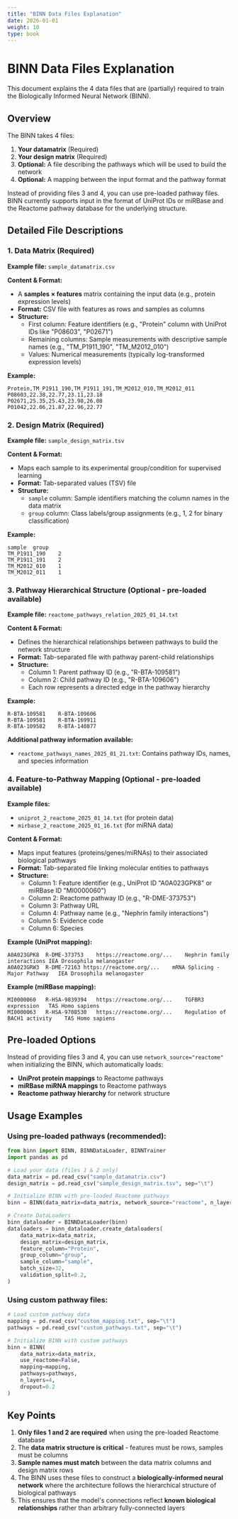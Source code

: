 ```yaml
---
title: "BINN Data Files Explanation"
date: 2026-01-01
weight: 10
type: book
---
```


# BINN Data Files Explanation

This document explains the 4 data files that are (partially) required to train the Biologically Informed Neural Network (BINN).

## Overview

The BINN takes 4 files:
1. **Your datamatrix** (Required)
2. **Your design matrix** (Required)
3. **Optional:** A file describing the pathways which will be used to build the network
4. **Optional:** A mapping between the input format and the pathway format

Instead of providing files 3 and 4, you can use pre-loaded pathway files. BINN currently supports input in the format of UniProt IDs or miRBase and the Reactome pathway database for the underlying structure.

## Detailed File Descriptions

### 1. **Data Matrix** (Required)
**Example file:** `sample_datamatrix.csv`

**Content & Format:**
- A **samples × features** matrix containing the input data (e.g., protein expression levels)
- **Format:** CSV file with features as rows and samples as columns
- **Structure:**
  - First column: Feature identifiers (e.g., "Protein" column with UniProt IDs like "P08603", "P02671")
  - Remaining columns: Sample measurements with descriptive sample names (e.g., "TM_P1911_190", "TM_M2012_010")
  - Values: Numerical measurements (typically log-transformed expression levels)

**Example:**
```csv
Protein,TM_P1911_190,TM_P1911_191,TM_M2012_010,TM_M2012_011
P08603,22.38,22.77,23.11,23.18
P02671,25.35,25.43,23.98,26.08
P01042,22.06,21.87,22.96,22.77
```

### 2. **Design Matrix** (Required) 
**Example file:** `sample_design_matrix.tsv`

**Content & Format:**
- Maps each sample to its experimental group/condition for supervised learning
- **Format:** Tab-separated values (TSV) file
- **Structure:**
  - `sample` column: Sample identifiers matching the column names in the data matrix
  - `group` column: Class labels/group assignments (e.g., 1, 2 for binary classification)

**Example:**
```tsv
sample	group
TM_P1911_190	2
TM_P1911_191	2
TM_M2012_010	1
TM_M2012_011	1
```

### 3. **Pathway Hierarchical Structure** (Optional - pre-loaded available)
**Example file:** `reactome_pathways_relation_2025_01_14.txt`

**Content & Format:**
- Defines the hierarchical relationships between pathways to build the network structure
- **Format:** Tab-separated file with pathway parent-child relationships
- **Structure:**
  - Column 1: Parent pathway ID (e.g., "R-BTA-109581")  
  - Column 2: Child pathway ID (e.g., "R-BTA-109606")
  - Each row represents a directed edge in the pathway hierarchy

**Example:**
```tsv
R-BTA-109581	R-BTA-109606
R-BTA-109581	R-BTA-169911
R-BTA-109582	R-BTA-140877
```

**Additional pathway information available:**
- `reactome_pathways_names_2025_01_21.txt`: Contains pathway IDs, names, and species information

### 4. **Feature-to-Pathway Mapping** (Optional - pre-loaded available)
**Example files:** 
- `uniprot_2_reactome_2025_01_14.txt` (for protein data)
- `mirbase_2_reactome_2025_01_16.txt` (for miRNA data)

**Content & Format:**
- Maps input features (proteins/genes/miRNAs) to their associated biological pathways
- **Format:** Tab-separated file linking molecular entities to pathways
- **Structure:**
  - Column 1: Feature identifier (e.g., UniProt ID "A0A023GPK8" or miRBase ID "MI0000060")
  - Column 2: Reactome pathway ID (e.g., "R-DME-373753")
  - Column 3: Pathway URL
  - Column 4: Pathway name (e.g., "Nephrin family interactions")
  - Column 5: Evidence code
  - Column 6: Species

**Example (UniProt mapping):**
```tsv
A0A023GPK8	R-DME-373753	https://reactome.org/...	Nephrin family interactions	IEA	Drosophila melanogaster
A0A023GRW3	R-DME-72163	https://reactome.org/...	mRNA Splicing - Major Pathway	IEA	Drosophila melanogaster
```

**Example (miRBase mapping):**
```tsv
MI0000060	R-HSA-9839394	https://reactome.org/...	TGFBR3 expression	TAS	Homo sapiens
MI0000063	R-HSA-9708530	https://reactome.org/...	Regulation of BACH1 activity	TAS	Homo sapiens
```

## Pre-loaded Options

Instead of providing files 3 and 4, you can use `network_source="reactome"` when initializing the BINN, which automatically loads:
- **UniProt protein mappings** to Reactome pathways
- **miRBase miRNA mappings** to Reactome pathways  
- **Reactome pathway hierarchy** for network structure

## Usage Examples

### Using pre-loaded pathways (recommended):
```python
from binn import BINN, BINNDataLoader, BINNTrainer
import pandas as pd

# Load your data (files 1 & 2 only)
data_matrix = pd.read_csv("sample_datamatrix.csv")
design_matrix = pd.read_csv("sample_design_matrix.tsv", sep="\t")

# Initialize BINN with pre-loaded Reactome pathways
binn = BINN(data_matrix=data_matrix, network_source="reactome", n_layers=4, dropout=0.2)

# Create DataLoaders
binn_dataloader = BINNDataLoader(binn)
dataloaders = binn_dataloader.create_dataloaders(
    data_matrix=data_matrix,
    design_matrix=design_matrix,
    feature_column="Protein",
    group_column="group",
    sample_column="sample",
    batch_size=32,
    validation_split=0.2,
)
```

### Using custom pathway files:
```python
# Load custom pathway data
mapping = pd.read_csv("custom_mapping.txt", sep="\t")
pathways = pd.read_csv("custom_pathways.txt", sep="\t")

# Initialize BINN with custom pathways
binn = BINN(
    data_matrix=data_matrix,
    use_reactome=False,
    mapping=mapping,
    pathways=pathways,
    n_layers=4,
    dropout=0.2
)
```

## Key Points

1. **Only files 1 and 2 are required** when using the pre-loaded Reactome database
2. The **data matrix structure is critical** - features must be rows, samples must be columns
3. **Sample names must match** between the data matrix columns and design matrix rows
4. The BINN uses these files to construct a **biologically-informed neural network** where the architecture follows the hierarchical structure of biological pathways
5. This ensures that the model's connections reflect **known biological relationships** rather than arbitrary fully-connected layers